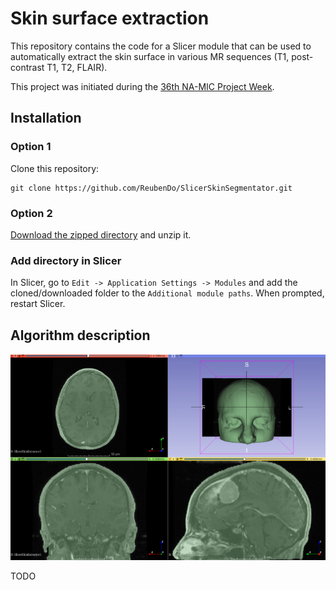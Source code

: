 # Skin surface extraction

This repository contains the code for a Slicer module that can be used to automatically extract the skin surface in various MR sequences (T1, post-contrast T1, T2, FLAIR).

This project was initiated during the [36th NA-MIC Project Week](https://projectweek.na-mic.org/PW36_2022_Virtual/Projects/SkinSegmentation/).

## Installation

### Option 1
Clone this repository:

```shell
git clone https://github.com/ReubenDo/SlicerSkinSegmentator.git
```

### Option 2

[Download the zipped directory](https://github.com/ReubenDo/SlicerSkinSegmentator/archive/refs/heads/main.zip) and unzip it.

### Add directory in Slicer

In Slicer, go to `Edit -> Application Settings -> Modules` and add the cloned/downloaded folder to the `Additional module paths`. When prompted, restart Slicer.

## Algorithm description

![Brain Skin Segmentator module](./screenshots/example.png)

TODO
